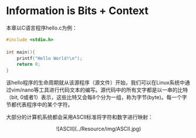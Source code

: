 # Information is Bits + Context
本章以C语言程序hello.c为例：

```hello.c
#include <stdio.h>

int main(){
    printf("Hello World!\n");
    return 0;
}
```
该hello程序的生命周期就从该源程序（源文件）开始，我们可以在Linux系统中通过vim/nano等工具进行代码文本的编写。源代码中的所有文字都是以一串的比特（bit, 0或者1）表示，这些比特又会每8个分为一组，称为字节(byte)。每一个字节都代表程序中的某个字符。

大部分的计算机系统都会采用ASCII标准将字符和数字进行映射：

<center>![ASCII](../Resource/img/ASCII.jpg)</center>
